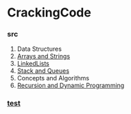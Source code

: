 # CrackingCode
### src
1.  Data Structures
  1.  [Arrays and Strings][101]
  2.  [LinkedLists][102]
  3.  [Stack and Queues][103]
2.  Concepts and Algorithms 
  5.  [Recursion and Dynamic Programming][250]  
  

[101]:https://github.com/inadram/CrackingCode/tree/master/src/main/dataStructures/arraysAndStrings
[102]:https://github.com/inadram/CrackingCode/tree/master/src/main/dataStructures/LinkedLists
[103]:https://github.com/inadram/CrackingCode/tree/master/src/main/dataStructures/StacksAndQueues
[250]:https://github.com/inadram/CrackingCode/tree/master/src/main/ConceptsAndAlgorothms/RecursionAndDynamicProgramming


### [test][901]
[901]:https://github.com/inadram/CrackingCode/tree/master/src/test
